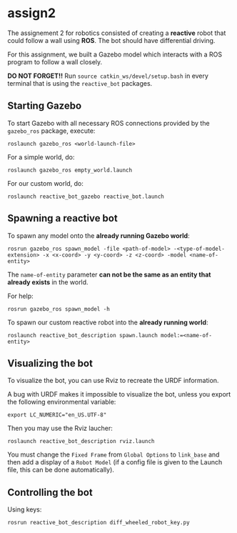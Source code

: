 # assign2

The assignement 2 for robotics consisted of creating a **reactive** robot that could follow a wall using **ROS**. The bot should have differential driving.

For this assignment, we built a Gazebo model which interacts with a ROS program to follow a wall closely.

**DO NOT FORGET!!** Run `source catkin_ws/devel/setup.bash` in every terminal that is using the `reactive_bot` packages.

## Starting Gazebo

To start Gazebo with all necessary ROS connections provided by the `gazebo_ros` package, execute:

```roslaunch gazebo_ros <world-launch-file>```

For a simple world, do:

```roslaunch gazebo_ros empty_world.launch```

For our custom world, do:

```roslaunch reactive_bot_gazebo reactive_bot.launch```

## Spawning a reactive bot

To spawn any model onto the **already running Gazebo world**:

```rosrun gazebo_ros spawn_model -file <path-of-model> -<type-of-model-extension> -x <x-coord> -y <y-coord> -z <z-coord> -model <name-of-entity>```

The `name-of-entity` parameter **can not be the same as an entity that already exists** in the world.

For help:

```rosrun gazebo_ros spawn_model -h```

To spawn our custom reactive robot into the **already running world**:

```roslaunch reactive_bot_description spawn.launch model:=<name-of-entity>```

## Visualizing the bot

To visualize the bot, you can use Rviz to recreate the URDF information.

A bug with URDF makes it impossible to visualize the bot, unless you export the following environmental variable:

```export LC_NUMERIC="en_US.UTF-8"```

Then you may use the Rviz laucher:

```roslaunch reactive_bot_description rviz.launch```

You must change the `Fixed Frame` from `Global Options` to `link_base` and then add a display of a `Robot Model` (if a config file is given to the Launch file, this can be done automatically). 

## Controlling the bot

Using keys:

```rosrun reactive_bot_description diff_wheeled_robot_key.py```